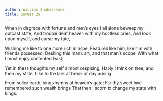 ```yaml
---
author: William Shakespeare
title: Sonnet 29
---
```


When in disgrace with fortune and men’s eyes
I all alone beweep my outcast state,
And trouble deaf heaven with my bootless cries,
And look upon myself, and curse my fate,

Wishing me like to one more rich in hope,
Featured like him, like him with friends possessed,
Desiring this man’s art, and that man’s scope,
With what I most enjoy contented least;

Yet in these thoughts my self almost despising,
Haply I think on thee, and then my state,
Like to the lark at break of day arising

From sullen earth, sings hymns at heaven’s gate;
For thy sweet love remembered such wealth brings
That then I scorn to change my state with kings.